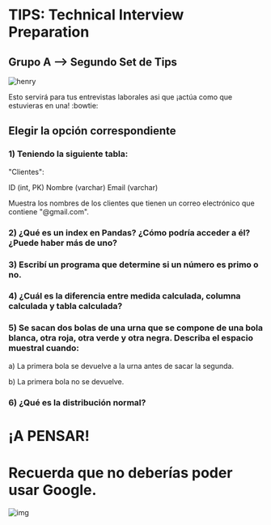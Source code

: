 <h1>TIPS: Technical Interview Preparation</h1>
<h2>Grupo A --&gt; Segundo Set de Tips</h2>
<p><img alt="henry" src="https://blog.soyhenry.com/content/images/2021/02/HEADER-BLOG-NEGRO-01.jpg" /> </p>
<p>Esto servirá para tus entrevistas laborales asi que ¡actúa como que estuvieras en una! :bowtie: </p>
<h2>Elegir la opción correspondiente</h2>
<h3>1)  Teniendo la siguiente tabla:</h3>
<p>"Clientes":</p>
<p>ID (int, PK)
Nombre (varchar)
Email (varchar)</p>
<p>Muestra los nombres de los clientes que tienen un correo electrónico que contiene "@gmail.com". </p>
<h3>2)  ¿Qué es un index en Pandas? ¿Cómo podría acceder a él? ¿Puede haber más de uno?</h3>
<h3>3)  Escribí un programa que determine si un número es primo o no.</h3>
<h3>4)  ¿Cuál es la diferencia entre medida calculada, columna calculada y tabla calculada?</h3>
<h3>5)  Se sacan dos bolas de una urna que se compone de una bola blanca, otra roja, otra verde y otra negra. Describa el espacio muestral cuando:</h3>
<p>a) La primera bola se devuelve a la urna antes de sacar la segunda.</p>
<p>b) La primera bola no se devuelve.</p>
<h3>6)  ¿Qué es la distribución normal?</h3>
<h1>¡A PENSAR!</h1>
<h1>Recuerda que no deberías poder usar Google.</h1>
<p><img alt="img" src="https://camo.githubusercontent.com/dbcddd7088648e4ffbd139c31d5f0fb1b1b677650e1ebbe22293d4fd2b44b774/68747470733a2f2f6d656469612e74656e6f722e636f6d2f646f49736f48343361324541414141432f7468696e6b2d656d6f6a692e676966" /></p>